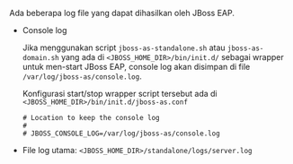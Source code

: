 Ada beberapa log file yang dapat dihasilkan oleh JBoss EAP.

* Console log
  
  Jika menggunakan script `jboss-as-standalone.sh` atau `jboss-as-domain.sh` yang ada di `<JBOSS_HOME_DIR>/bin/init.d/` sebagai wrapper untuk men-start JBoss EAP, console log akan disimpan di file `/var/log/jboss-as/console.log`. 
  
  Konfigurasi start/stop wrapper script tersebut ada di `<JBOSS_HOME_DIR>/bin/init.d/jboss-as.conf`
  
  ```
  # Location to keep the console log
  #
  # JBOSS_CONSOLE_LOG=/var/log/jboss-as/console.log
   ```
  
  
* File log utama: `<JBOSS_HOME_DIR>/standalone/logs/server.log`


